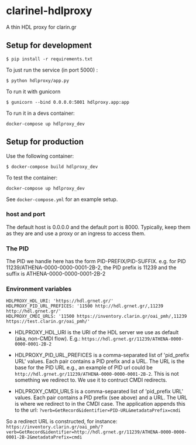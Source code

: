 # clarinel-hdlproxy
A thin HDL proxy for clarin.gr

## Setup for development
```
$ pip install -r requirements.txt
```

To just run the service (in port 5000) :
```
$ python hdlproxy/app.py
```

To run it with gunicorn
```
$ gunicorn --bind 0.0.0.0:5001 hdlproxy.app:app
```

To run it in a devs container:
```
docker-compose up hdlproxy_dev
```

## Setup for production
Use the following container:
```
$ docker-compose build hdlproxy_dev
```

To test the container:
```
docker-compose up hdlproxy_dev
```

See `docker-compose.yml` for an example setup.

### host and port
The default host is 0.0.0.0 and the default port is 8000.
Typically, keep them as they are and use a proxy or an ingress to access them.

### The PID
The PID we handle here has the form PID-PREFIX/PID-SUFFIX.
e.g. for PID 11239/ATHENA-0000-0000-0001-2B-2, the PID prefix is 11239 and the suffix is ATHENA-0000-0000-0001-2B-2

### Environment variables
```
HDLPROXY_HDL_URI: 'https://hdl.grnet.gr/'
HDLPROXY_PID_URL_PREFICES: '11500 http://hdl.grnet.gr/,11239 http://hdl.grnet.gr/'
HDLPROXY_CMDI_URLS: '11500 https://inventory.clarin.gr/oai_pmh/,11239 https://test.clarin.gr/oai_pmh/'
```

- HDLPROXY_HDL_URI is the URI of the HDL server we use as default (aka, non-CMDI flow). E.g.:
`https://hdl.grnet.gr/11239/ATHENA-0000-0000-0001-2B-2`

- HDLPROXY_PID_URL_PREFICES is a comma-separated list of 'pid_prefix URL' values. Each pair contains a PID prefix and a URL. The URL is the base for the PID URL e.g., an example of PID url could be `http://hdl.grnet.gr/11239/ATHENA-0000-0000-0001-2B-2`.
  This is not something we redirect to. We use it to contruct CMDI redirects.

- HDLPROXY_CMDI_URLS is a comma-separated list of 'pid_prefix URL' values. Each pair contains a PID prefix (see above) and a URL. The URL is where we redirect to in the CMDI case.
The application appends this to the url:
`?verb=GetRecord&identifier=PID-URL&metadataPrefix=cmdi`

So a redirect URL is constructed, for instance:
`https://inventory.clarin.gr/oai_pmh/?verb=GetRecord&identifier=http://hdl.grnet.gr/11239/ATHENA-0000-0000-0001-2B-2&metadataPrefix=cmdi`
